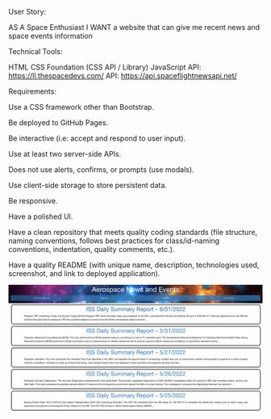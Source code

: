 User Story:

AS A Space Enthusiast
I WANT a website that can give me recent news and space events information

Technical Tools:

HTML
CSS
Foundation (CSS API / Library)
JavaScript
API: https://ll.thespacedevs.com/
API: https://api.spaceflightnewsapi.net/

Requirements: 

Use a CSS framework other than Bootstrap.

Be deployed to GitHub Pages.

Be interactive (i.e: accept and respond to user input).

Use at least two server-side APIs.

Does not use alerts, confirms, or prompts (use modals).

Use client-side storage to store persistent data.

Be responsive.

Have a polished UI.

Have a clean repository that meets quality coding standards (file structure, naming conventions, follows best practices for class/id-naming conventions, indentation, quality comments, etc.).

Have a quality README (with unique name, description, technologies used, screenshot, and link to deployed application).

<img src="./assets/images/spaceapp.jpg">